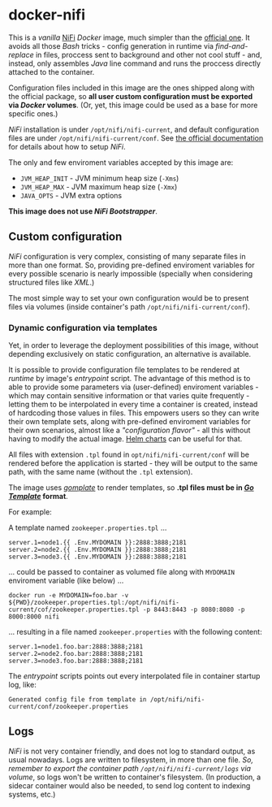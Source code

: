 # docker-nifi

This is a *vanilla* [NiFi](https://nifi.apache.org/) *Docker* image, much simpler than the [official one](https://hub.docker.com/r/apache/nifi/). It avoids all those *Bash* tricks - config generation in runtime via *find-and-replace* in files, proccess sent to background and other not cool stuff - and, instead, only assembles *Java* line command and runs the proccess directly attached to the container.

Configuration files included in this image are the ones shipped along with the official package, so **all user custom configuration must be exported via *Docker* volumes**. (Or, yet, this image could be used as a base for more specific ones.)

*NiFi* installation is under `/opt/nifi/nifi-current`, and default configuration files are under `/opt/nifi/nifi-current/conf`. See [the official documentation](https://nifi.apache.org/docs/nifi-docs/html/administration-guide.html) for details about how to setup *NiFi*.

The only and few enviroment variables accepted by this image are:

- `JVM_HEAP_INIT` - JVM minimum heap size (`-Xms`)
- `JVM_HEAP_MAX`  - JVM maximum heap size (`-Xmx`)
- `JAVA_OPTS` - JVM extra options

**This image does not use _NiFi Bootstrapper_**.

## Custom configuration

*NiFi* configuration is very complex, consisting of many separate files in more than one format. So, providing pre-defined enviroment variables for every possible scenario is nearly impossible (specially when considering structured files like *XML*.)

The most simple way to set your own configuration would be to present files via volumes (inside container's path `/opt/nifi/nifi-current/conf`).

### Dynamic configuration via templates

Yet, in order to leverage the deployment possibilities of this image, without depending exclusively on static configuration, an alternative is available.

It is possible to provide configuration file templates to be rendered at *runtime* by image's *entrypoint* script. The advantage of this method is to able to provide some parameters via (user-defined) enviroment variables - which may contain sensitive information or that varies quite frequently - letting them to be interpolated in every time a container is created, instead of hardcoding those values in files. This empowers users so they can write their own template sets, along with pre-defined enviroment variables for their own scenarios, almost like a _"configuration flavor"_ - all this without having to modify the actual image. [Helm charts](https://helm.sh/docs/topics/charts/) can be useful for that.

All files with extension `.tpl` found in `opt/nifi/nifi-current/conf` will be rendered before the application is started - they will be output to the same path, with the same name (without the `.tpl` extension).

The image uses [*gomplate*](https://docs.gomplate.ca/) to render templates, so **.tpl files must be in [*Go Template*](https://golang.org/pkg/text/template/) format**.

For example:

A template named `zookeeper.properties.tpl` ...
```
server.1=node1.{{ .Env.MYDOMAIN }}:2888:3888;2181
server.2=node2.{{ .Env.MYDOMAIN }}:2888:3888;2181
server.3=node3.{{ .Env.MYDOMAIN }}:2888:3888;2181
```

... could be passed to container as volumed file along with `MYDOMAIN` enviroment variable (like below) ...
```
docker run -e MYDOMAIN=foo.bar -v ${PWD}/zookeeper.properties.tpl:/opt/nifi/nifi-current/cof/zookeeper.properties.tpl -p 8443:8443 -p 8080:8080 -p 8000:8000 nifi
```

... resulting in a file named `zookeeper.properties` with the following content:
```
server.1=node1.foo.bar:2888:3888;2181
server.2=node2.foo.bar:2888:3888;2181
server.3=node3.foo.bar:2888:3888;2181
```

The *entrypoint* scripts points out every interpolated file in container startup log, like:
```
Generated config file from template in /opt/nifi/nifi-current/conf/zookeeper.properties
```

## Logs

*NiFi* is not very container friendly, and does not log to standard output, as usual nowadays. Logs are written to filesystem, in more than one file. *So, remember to export the container path `/opt/nifi/nifi-current/logs` via volume*, so logs won't be written to container's filesystem. (In production, a sidecar container would also be needed, to send log content to indexing systems, etc.)
